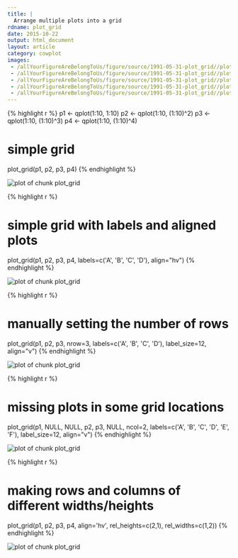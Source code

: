 ```yaml
---
title: |
  Arrange multiple plots into a grid
rdname: plot_grid
date: 2015-10-22
output: html_document
layout: article
category: cowplot
images:
 - /allYourFigureAreBelongToUs/figure/source/1991-05-31-plot_grid//plot_grid-1.png
 - /allYourFigureAreBelongToUs/figure/source/1991-05-31-plot_grid//plot_grid-2.png
 - /allYourFigureAreBelongToUs/figure/source/1991-05-31-plot_grid//plot_grid-3.png
 - /allYourFigureAreBelongToUs/figure/source/1991-05-31-plot_grid//plot_grid-4.png
 - /allYourFigureAreBelongToUs/figure/source/1991-05-31-plot_grid//plot_grid-5.png
---
```





{% highlight r %}
p1 <- qplot(1:10, 1:10)
p2 <- qplot(1:10, (1:10)^2)
p3 <- qplot(1:10, (1:10)^3)
p4 <- qplot(1:10, (1:10)^4)
# simple grid
plot_grid(p1, p2, p3, p4)
{% endhighlight %}

![plot of chunk plot_grid](/allYourFigureAreBelongToUs/figure/source/1991-05-31-plot_grid/plot_grid-1.png) 

{% highlight r %}
# simple grid with labels and aligned plots
plot_grid(p1, p2, p3, p4, labels=c('A', 'B', 'C', 'D'), align="hv")
{% endhighlight %}

![plot of chunk plot_grid](/allYourFigureAreBelongToUs/figure/source/1991-05-31-plot_grid/plot_grid-2.png) 

{% highlight r %}
# manually setting the number of rows
plot_grid(p1, p2, p3, nrow=3, labels=c('A', 'B', 'C', 'D'), label_size=12, align="v")
{% endhighlight %}

![plot of chunk plot_grid](/allYourFigureAreBelongToUs/figure/source/1991-05-31-plot_grid/plot_grid-3.png) 

{% highlight r %}
# missing plots in some grid locations
plot_grid(p1, NULL, NULL, p2, p3, NULL, ncol=2,
 labels=c('A', 'B', 'C', 'D', 'E', 'F'), label_size=12, align="v")
{% endhighlight %}

![plot of chunk plot_grid](/allYourFigureAreBelongToUs/figure/source/1991-05-31-plot_grid/plot_grid-4.png) 

{% highlight r %}
# making rows and columns of different widths/heights
plot_grid(p1, p2, p3, p4, align='hv', rel_heights=c(2,1), rel_widths=c(1,2))
{% endhighlight %}

![plot of chunk plot_grid](/allYourFigureAreBelongToUs/figure/source/1991-05-31-plot_grid/plot_grid-5.png) 